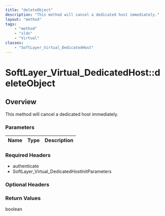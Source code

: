 ```yaml
---
title: "deleteObject"
description: "This method will cancel a dedicated host immediately."
layout: "method"
tags:
    - "method"
    - "sldn"
    - "Virtual"
classes:
    - "SoftLayer_Virtual_DedicatedHost"
---
```

# SoftLayer_Virtual_DedicatedHost::deleteObject
## Overview 
This method will cancel a dedicated host immediately. 

### Parameters 
|Name | Type | Description |
| --- | --- | --- |


### Required Headers
* authenticate
* SoftLayer_Virtual_DedicatedHostInitParameters

### Optional Headers

### Return Values
boolean
